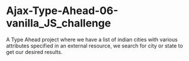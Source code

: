 # Ajax-Type-Ahead-06-vanilla_JS_challenge
A Type Ahead project where we have a list of indian cities with various attributes specified in an external resource, we search for city or state to get our desired results.
